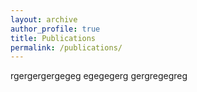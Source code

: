 ```yaml
---
layout: archive
author_profile: true
title: Publications
permalink: /publications/
---
```



rgergergergegeg
egegegerg
gergregegreg
